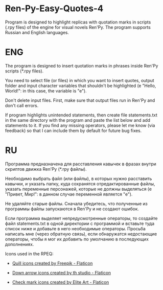 # Ren-Py-Easy-Quotes-4
Program is designed to highlight replicas with quotation marks in scripts (.rpy files) of the engine for visual novels Ren'Py. The program supports Russian and English languages.

# ENG
The program is designed to insert quotation marks in phrases inside Ren'Py scripts (*.rpy files).

You need to select file (or files) in which you want to insert quotes, output folder and input character variables that shouldn't be highlighted (e "Hello, World!": in this case, the variable is "e").

Don't delete input files. First, make sure that output files run in Ren'Py and don't call errors.

If program highlights unintended statements, then create file statements.txt in the same directory with the program and paste the list below and add statements to it. If you find any missing operators, please let me know (via feedback) so that I can include them by default for future bug fixes.

# ​RU
Программа предназначена для расставления кавычек в фразах внутри скриптов движка Ren'Py (*.rpy файлы).

Необходимо выбрать файл (или файлы), в которых нужно расставить кавычки, и указать папку, куда сохранятся отредактированные файлы, указать переменные персонажей, которые не должны выделяться (e "Привет, Мир!": в данном случае переменной является "e").

Не удаляйте старые файлы. Сначала убедитесь, что полученные из программы файлы запускаются в Ren'Py и не создают ошибок.

Если программа выделяет непредусмотренные операторы, то создайте файл statements.txt в одной директории с программой и вставьте туда список ниже и добавьте в него необходимые операторы. Просьба написать мне (через обратную связь), если обнаружатся недостающие операторы, чтобы я мог их добавить по умолчанию в последующих дополнениях.

Icons used in the RPEQ:
- <a href="https://www.flaticon.com/free-icons/quill" title="quill icons">Quill icons created by Freepik - Flaticon</a>

- <a href="https://www.flaticon.com/free-icons/down-arrow" title="down arrow icons">Down arrow icons created by th studio - Flaticon</a>

- <a href="https://www.flaticon.com/free-icons/check-mark" title="check mark icons">Check mark icons created by Elite Art - Flaticon</a>
